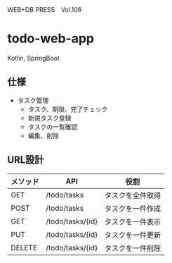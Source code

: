 WEB+DB PRESS　Vol.106

# todo-web-app
Kotlin, SpringBoot

## 仕様
- タスク管理
  - タスク、期限、完了チェック
  - 新規タスク登録
  - タスクの一覧確認
  - 編集、削除
  
## URL設計
メソッド | API | 役割
 --- | --- | ---
 GET | /todo/tasks |タスクを全件取得
 POST | /todo/tasks |タスクを一件作成
 GET | /todo/tasks/{id} |タスクを一件表示
 PUT | /todo/tasks/{id} |タスクを一件更新
 DELETE | /todo/tasks/{id} |タスクを一件削除
 
